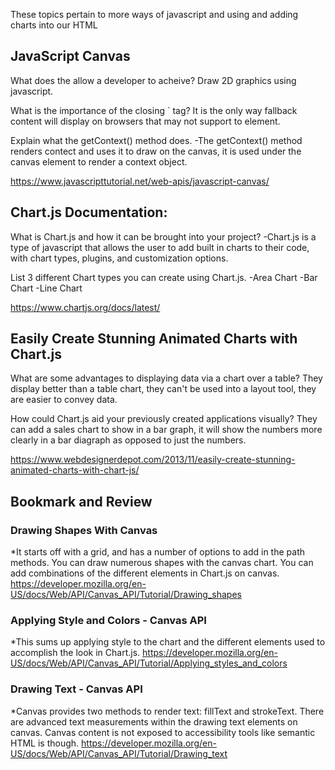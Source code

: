 These topics pertain to more ways of javascript and using and adding charts into our HTML

## JavaScript Canvas

What does the <canvas> allow a developer to acheive? Draw 2D graphics using javascript.
  
What is the importance of the closing `</canvas> tag? It is the only way fallback content will display on browsers that may not support to <canvas> element.

Explain what the getContext() method does. -The getContext() method renders contect and uses it to draw on the canvas, it is used under the canvas element to 
render a context object.
  
https://www.javascripttutorial.net/web-apis/javascript-canvas/

## Chart.js Documentation:

What is Chart.js and how it can be brought into your project? -Chart.js is a type of javascript that allows the user to add built in charts to their code, 
with chart types, plugins, and customization options.

List 3 different Chart types you can create using Chart.js. 
  -Area Chart
  -Bar Chart
  -Line Chart
  
https://www.chartjs.org/docs/latest/

## Easily Create Stunning Animated Charts with Chart.js

What are some advantages to displaying data via a chart over a table? They display better than a table chart, they can't be used into a layout tool, 
they are easier to convey data. 

How could Chart.js aid your previously created applications visually? They can add a sales chart to show in a bar graph, it will show the numbers more clearly
in a bar diagraph as opposed to just the numbers.
  
https://www.webdesignerdepot.com/2013/11/easily-create-stunning-animated-charts-with-chart-js/

## Bookmark and Review

### Drawing Shapes With Canvas
  *It starts off with a grid, and has a number of options to add in the path methods. You can draw numerous shapes with the canvas chart. You can add combinations of the 
  different elements in Chart.js on canvas. 
  https://developer.mozilla.org/en-US/docs/Web/API/Canvas_API/Tutorial/Drawing_shapes

### Applying Style and Colors - Canvas API
  *This sums up applying style to the chart and the different elements used to accomplish the look in Chart.js.
  https://developer.mozilla.org/en-US/docs/Web/API/Canvas_API/Tutorial/Applying_styles_and_colors

### Drawing Text - Canvas API
  *Canvas provides two methods to render text: fillText and strokeText. There are advanced text measurements within the drawing text elements on canvas. Canvas content is 
  not exposed to accessibility tools like semantic HTML is though.
  https://developer.mozilla.org/en-US/docs/Web/API/Canvas_API/Tutorial/Drawing_text
